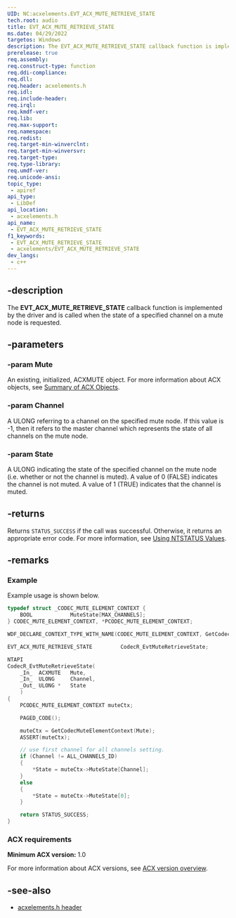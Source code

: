 ```yaml
---
UID: NC:acxelements.EVT_ACX_MUTE_RETRIEVE_STATE
tech.root: audio 
title: EVT_ACX_MUTE_RETRIEVE_STATE
ms.date: 04/29/2022
targetos: Windows
description: The EVT_ACX_MUTE_RETRIEVE_STATE callback function is implemented by the driver and is called when the state of a specified channel on a mute node is requested. 
prerelease: true
req.assembly: 
req.construct-type: function
req.ddi-compliance: 
req.dll: 
req.header: acxelements.h
req.idl: 
req.include-header: 
req.irql: 
req.kmdf-ver: 
req.lib: 
req.max-support: 
req.namespace: 
req.redist: 
req.target-min-winverclnt: 
req.target-min-winversvr: 
req.target-type: 
req.type-library: 
req.umdf-ver: 
req.unicode-ansi: 
topic_type:
 - apiref
api_type:
 - LibDef
api_location:
 - acxelements.h
api_name:
 - EVT_ACX_MUTE_RETRIEVE_STATE
f1_keywords:
 - EVT_ACX_MUTE_RETRIEVE_STATE
 - acxelements/EVT_ACX_MUTE_RETRIEVE_STATE
dev_langs:
 - c++
---
```


## -description

The **EVT_ACX_MUTE_RETRIEVE_STATE** callback function is implemented by the driver and is called when the state of a specified channel on a mute node is requested. 

## -parameters

### -param Mute

An existing, initialized, ACXMUTE object. For more information about ACX objects, see [Summary of ACX Objects](/windows-hardware/drivers/audio/acx-summary-of-objects). 

### -param Channel

A ULONG referring to a channel on the specified mute node. If this value is -1, then it refers to the master channel which represents the state of all channels on the mute node.

### -param State

A ULONG indicating the state of the specified channel on the mute node (i.e. whether or not the channel is muted). A value of 0 (FALSE) indicates the channel is not muted. A value of 1 (TRUE) indicates that the channel is muted. 

## -returns

Returns `STATUS_SUCCESS` if the call was successful. Otherwise, it returns an appropriate error code. For more information, see [Using NTSTATUS Values](/windows-hardware/drivers/kernel/using-ntstatus-values).

## -remarks

### Example

Example usage is shown below.

```cpp
typedef struct _CODEC_MUTE_ELEMENT_CONTEXT {
    BOOL            MuteState[MAX_CHANNELS]; 
} CODEC_MUTE_ELEMENT_CONTEXT, *PCODEC_MUTE_ELEMENT_CONTEXT;

WDF_DECLARE_CONTEXT_TYPE_WITH_NAME(CODEC_MUTE_ELEMENT_CONTEXT, GetCodecMuteElementContext)

EVT_ACX_MUTE_RETRIEVE_STATE         CodecR_EvtMuteRetrieveState;

NTAPI
CodecR_EvtMuteRetrieveState(
    _In_  ACXMUTE   Mute,
    _In_  ULONG     Channel,
    _Out_ ULONG *   State
    )
{
    PCODEC_MUTE_ELEMENT_CONTEXT muteCtx;

    PAGED_CODE();

    muteCtx = GetCodecMuteElementContext(Mute);
    ASSERT(muteCtx);

    // use first channel for all channels setting.
    if (Channel != ALL_CHANNELS_ID)
    {
        *State = muteCtx->MuteState[Channel];
    }
    else
    {
        *State = muteCtx->MuteState[0];
    }

    return STATUS_SUCCESS;
}
```

### ACX requirements

**Minimum ACX version:** 1.0

For more information about ACX versions, see [ACX version overview](/windows-hardware/drivers/audio/acx-version-overview).

## -see-also

- [acxelements.h header](index.md)
